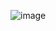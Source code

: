 ![image](https://user-images.githubusercontent.com/126884299/233814063-8c7fadd3-48fa-49fe-a761-10c57c23e690.png)
